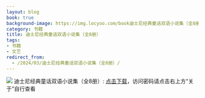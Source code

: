 ```yaml
---
layout: blog
book: true
background-image: https://img.locyoo.com/book迪士尼经典童话双语小说集（全8册）.jpg
category: 书籍
title: 迪士尼经典童话双语小说集（全8册）
tags:
- 书籍
- 文艺
redirect_from:
  - /2024/03/迪士尼经典童话双语小说集（全8册）/
---
```

![](https://img.locyoo.com/book迪士尼经典童话双语小说集（全8册）.jpg)
迪士尼经典童话双语小说集（全8册）: <a name = "ref1" href="https://url18.ctfile.com/f/50983618-1363199060-ab7b7d?p=3619">点击下载</a>，访问密码请点击右上方“关于”自行查看